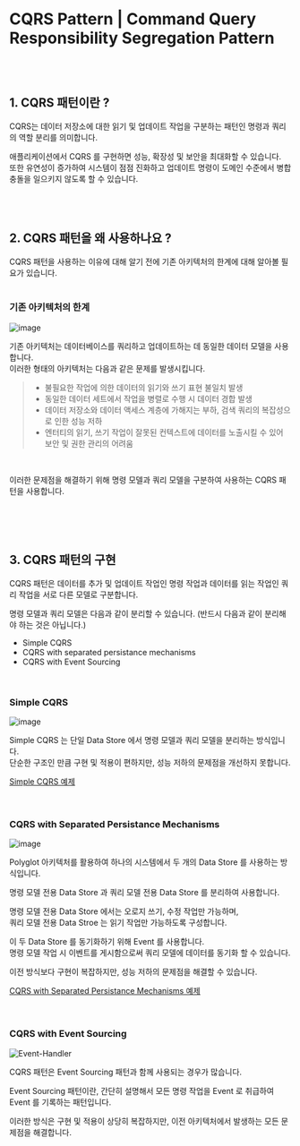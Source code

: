 # CQRS Pattern | Command Query Responsibility Segregation Pattern


<br />
<br />

## 1. CQRS 패턴이란 ?
CQRS는 데이터 저장소에 대한 읽기 및 업데이트 작업을 구분하는 패턴인 명령과 쿼리의 역할 분리를 의미합니다.  

애플리케이션에서 CQRS 를 구현하면 성능, 확장성 및 보안을 최대화할 수 있습니다.  
또한 유연성이 증가하여 시스템이 점점 진화하고 업데이트 명령이 도메인 수준에서 병합 충돌을 일으키지 않도록 할 수 있습니다.
<br />
<br />
<br />
<br />

## 2. CQRS 패턴을 왜 사용하나요 ?
CQRS 패턴을 사용하는 이유에 대해 알기 전에 기존 아키텍처의 한계에 대해 알아볼 필요가 있습니다.  
<br />

### 기존 아키텍처의 한계
![image](https://github.com/jeongwon201/cqrs/assets/81132541/ee59ccab-f3bf-4544-85e4-cf6703b17694)

기존 아키텍처는 데이터베이스를 쿼리하고 업데이트하는 데 동일한 데이터 모델을 사용합니다.  
이러한 형태의 아키텍처는 다음과 같은 문제를 발생시킵니다.  
> - 불필요한 작업에 의한 데이터의 읽기와 쓰기 표현 불일치 발생
> - 동일한 데이터 세트에서 작업을 병렬로 수행 시 데이터 경합 발생
> - 데이터 저장소와 데이터 액세스 계층에 가해지는 부하, 검색 쿼리의 복잡성으로 인한 성능 저하
> - 엔터티의 읽기, 쓰기 작업이 잘못된 컨텍스트에 데이터를 노출시킬 수 있어 보안 및 권한 관리의 어려움
<br />

이러한 문제점을 해결하기 위해 명령 모델과 쿼리 모델을 구분하여 사용하는 CQRS 패턴을 사용합니다.  
<br />
<br />
<br />
<br />

## 3. CQRS 패턴의 구현
CQRS 패턴은 데이터를 추가 및 업데이트 작업인 명령 작업과 데이터를 읽는 작업인 쿼리 작업을 서로 다른 모델로 구분합니다.  

명령 모델과 쿼리 모델은 다음과 같이 분리할 수 있습니다. (반드시 다음과 같이 분리해야 하는 것은 아닙니다.)
- Simple CQRS
- CQRS with separated persistance mechanisms
- CQRS with Event Sourcing
<br />

### Simple CQRS
![image](https://github.com/jeongwon201/cqrs/assets/81132541/ba38c6d7-e5a7-48c9-a40d-4adcdfd7b9a6)

Simple CQRS 는 단일 Data Store 에서 명령 모델과 쿼리 모델을 분리하는 방식입니다.  
단순한 구조인 만큼 구현 및 적용이 편하지만, 성능 저하의 문제점을 개선하지 못합니다.  

<a href="https://github.com/jeongwon201/cqrs/tree/main/seperated-model">Simple CQRS 예제</a>
<br />
<br />
<br />

### CQRS with Separated Persistance Mechanisms
![image](https://github.com/jeongwon201/cqrs/assets/81132541/0fb1247a-f18d-4f94-8875-9b001d37c81d)

Polyglot 아키텍처를 활용하여 하나의 시스템에서 두 개의 Data Store 를 사용하는 방식입니다.  

명령 모델 전용 Data Store 과 쿼리 모델 전용 Data Store 를 분리하여 사용합니다.  

명령 모델 전용 Data Store 에서는 오로지 쓰기, 수정 작업만 가능하며,  
쿼리 모델 전용 Data Stroe 는 읽기 작업만 가능하도록 구성합니다.  

이 두 Data Store 를 동기화하기 위해 Event 를 사용합니다.  
명령 모델 작업 시 이벤트를 게시함으로써 쿼리 모델에 데이터를 동기화 할 수 있습니다.  

이전 방식보다 구현이 복잡하지만, 성능 저하의 문제점을 해결할 수 있습니다.  

<a href="https://github.com/jeongwon201/cqrs/tree/main/polyglot">CQRS with Separated Persistance Mechanisms 예제</a>
<br />
<br />
<br />

### CQRS with Event Sourcing
![Event-Handler](https://github.com/jeongwon201/cqrs/assets/81132541/996ad758-398b-43e2-8581-49c2de138f35)

CQRS 패턴은 Event Sourcing 패턴과 함께 사용되는 경우가 많습니다.  

Event Sourcing 패턴이란, 간단히 설명해서 모든 명령 작업을 Event 로 취급하여 Event 를 기록하는 패턴입니다.  

이러한 방식은 구현 및 적용이 상당히 복잡하지만, 이전 아키텍처에서 발생하는 모든 문제점을 해결합니다.
